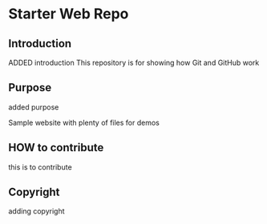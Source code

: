 # Starter Web Repo
## Introduction
ADDED introduction
This repository is for showing how Git and GitHub work

## Purpose
added purpose

Sample website with plenty of files for demos

## HOW to contribute
this is to contribute

## Copyright
adding copyright